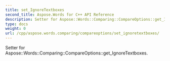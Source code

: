 ```yaml
---
title: set_IgnoreTextboxes
second_title: Aspose.Words for C++ API Reference
description: Setter for Aspose::Words::Comparing::CompareOptions::get_IgnoreTextboxes. 
type: docs
weight: 0
url: /cpp/aspose.words.comparing/compareoptions/set_ignoretextboxes/
---
```


Setter for Aspose::Words::Comparing::CompareOptions::get_IgnoreTextboxes. 

